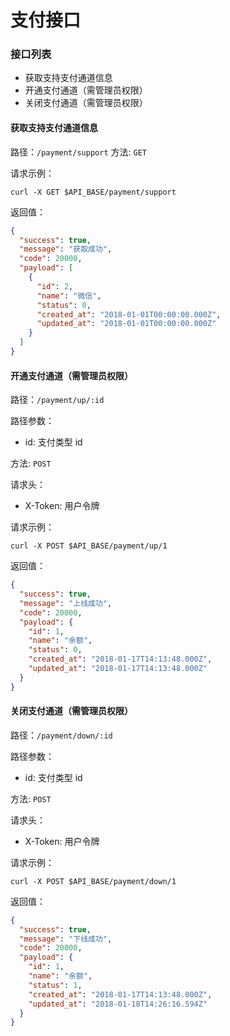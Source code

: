# 支付接口

### 接口列表

* 获取支持支付通道信息
* 开通支付通道（需管理员权限）
* 关闭支付通道（需管理员权限）

#### 获取支持支付通道信息

路径：`/payment/support`
方法: `GET`

请求示例：

```shell
curl -X GET $API_BASE/payment/support
```

返回值：

```json
{
  "success": true,
  "message": "获取成功",
  "code": 20000,
  "payload": [
    {
      "id": 2,
      "name": "微信",
      "status": 0,
      "created_at": "2018-01-01T00:00:00.000Z",
      "updated_at": "2018-01-01T00:00:00.000Z"
    }
  ]
}
```

#### 开通支付通道（需管理员权限）

路径：`/payment/up/:id`

路径参数：

* id: 支付类型 id

方法: `POST`

请求头：

* X-Token: 用户令牌

请求示例：

```shell
curl -X POST $API_BASE/payment/up/1
```

返回值：

```json
{
  "success": true,
  "message": "上线成功",
  "code": 20000,
  "payload": {
    "id": 1,
    "name": "余额",
    "status": 0,
    "created_at": "2018-01-17T14:13:48.000Z",
    "updated_at": "2018-01-17T14:13:48.000Z"
  }
}
```

#### 关闭支付通道（需管理员权限）

路径：`/payment/down/:id`

路径参数：

* id: 支付类型 id

方法: `POST`

请求头：

* X-Token: 用户令牌

请求示例：

```shell
curl -X POST $API_BASE/payment/down/1
```

返回值：

```json
{
  "success": true,
  "message": "下线成功",
  "code": 20000,
  "payload": {
    "id": 1,
    "name": "余额",
    "status": 1,
    "created_at": "2018-01-17T14:13:48.000Z",
    "updated_at": "2018-01-18T14:26:16.594Z"
  }
}
```
